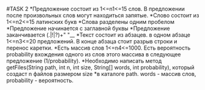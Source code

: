 #TASK 2
*Предложение состоит из 1<=n1<=15 слов. В предложении после произвольных слов могут находиться запятые.
*Слово состоит из 1<=n2<=15 латинских букв
*Слова разделены одним пробелом
*Предложение начинается с заглавной буквы
*Предложение заканчивается (.|!|?)+" "__
*Текст состоит из абзацев. в одном абзаце 1<=n3<=20 предложений. В конце абзаца стоит разрыв строки и перенос каретки.
*Есть массив слов 1<=n4<=1000. Есть вероятность probability вхождения одного из слов этого массива в следующее предложение (1/probability).
*Необходимо написать метод getFiles(String path, int n, int size, String[] words, int probability), который создаст n файлов размером size
*в каталоге path. words - массив слов, probability - вероятность.
 